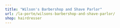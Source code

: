 ```yaml
---
title: "Wilson's Barbershop and Shave Parlor"
url: /la-porte/wilsons-barbershop-and-shave-parlor/
shop: hairdresser
---
```


